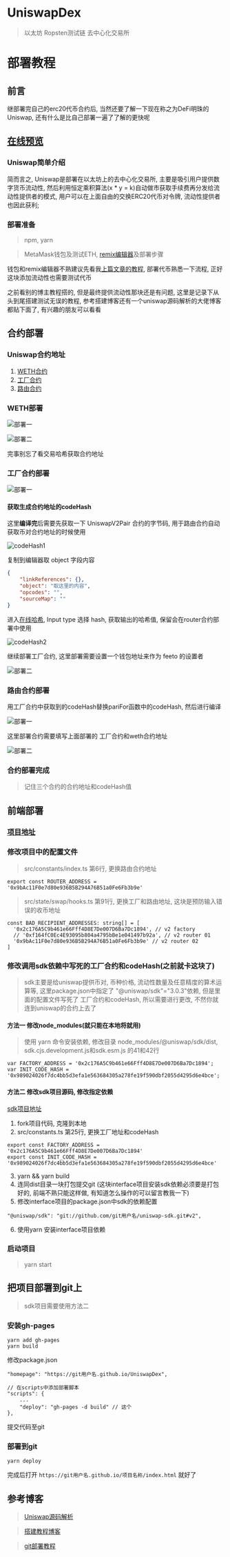 # UniswapDex
> 以太坊 Ropsten测试链 去中心化交易所

# 部署教程
## 前言
继部署完自己的erc20代币合约后, 当然还要了解一下现在称之为DeFi明珠的Uniswap, 还有什么是比自己部署一遍了了解的更快呢

## [在线预览](https://shixiaofeia.github.io/UniswapDex/#/swap)

### Uniswap简单介绍
简而言之, Uniswap是部署在以太坊上的去中心化交易所, 主要是吸引用户提供数字货币流动性, 然后利用恒定乘积算法(x * y = k)自动做市获取手续费再分发给流动性提供者的模式, 用户可以在上面自由的交换ERC20代币对令牌, 流动性提供者也因此获利;

### 部署准备
> npm, yarn

> MetaMask钱包及测试ETH,  [remix编辑器](http://remix.ethereum.org)及部署步骤     

钱包和remix编辑器不熟建议先看我[上篇文章的教程](http://remix.ethereum.org), 部署代币熟悉一下流程, 正好这块添加流动性也需要测试代币

之前看别的博主教程搭的, 但是最终提供流动性那块还是有问题, 这里是记录下从头到尾搭建测试无误的教程, 参考搭建博客还有一个uniswap源码解析的大佬博客都贴下面了, 有兴趣的朋友可以看看

## 合约部署

### Uniswap合约地址
1. [WETH合约](https://cn.etherscan.com/address/0xc02aaa39b223fe8d0a0e5c4f27ead9083c756cc2#code)
2. [工厂合约](https://cn.etherscan.com/address/0x5C69bEe701ef814a2B6a3EDD4B1652CB9cc5aA6f#code)
3. [路由合约](https://cn.etherscan.com/address/0x7a250d5630b4cf539739df2c5dacb4c659f2488d#code)

### WETH部署
![部署一](https://img-blog.csdnimg.cn/20201112184251138.png?x-oss-process=image/watermark,type_ZmFuZ3poZW5naGVpdGk,shadow_10,text_aHR0cHM6Ly9ibG9nLmNzZG4ubmV0L3l3ZGh6eGY=,size_16,color_FFFFFF,t_70#pic_center)

![部署二](https://img-blog.csdnimg.cn/2020111218440960.png?x-oss-process=image/watermark,type_ZmFuZ3poZW5naGVpdGk,shadow_10,text_aHR0cHM6Ly9ibG9nLmNzZG4ubmV0L3l3ZGh6eGY=,size_16,color_FFFFFF,t_70#pic_center)

完事别忘了看交易哈希获取合约地址

### 工厂合约部署
![部署一](https://img-blog.csdnimg.cn/20201112184604666.png?x-oss-process=image/watermark,type_ZmFuZ3poZW5naGVpdGk,shadow_10,text_aHR0cHM6Ly9ibG9nLmNzZG4ubmV0L3l3ZGh6eGY=,size_16,color_FFFFFF,t_70#pic_center)

#### 获取生成合约地址的codeHash
这里**编译完**后需要先获取一下 UniswapV2Pair 合约的字节码, 用于路由合约自动获取币对合约地址的时候使用

![codeHash1](https://img-blog.csdnimg.cn/20201112184946782.png?x-oss-process=image/watermark,type_ZmFuZ3poZW5naGVpdGk,shadow_10,text_aHR0cHM6Ly9ibG9nLmNzZG4ubmV0L3l3ZGh6eGY=,size_16,color_FFFFFF,t_70#pic_center)

复制到编辑器取 object 字段内容
```json
{
	"linkReferences": {},
	"object": "取这里的内容",
	"opcodes": "",
	"sourceMap": ""
}
```
进入[在线哈希](http://emn178.github.io/online-tools/keccak_256.html), Input type 选择 hash, 获取输出的哈希值, 保留会在router合约部署中使用

![codeHash2](https://img-blog.csdnimg.cn/20201113092107640.png?x-oss-process=image/watermark,type_ZmFuZ3poZW5naGVpdGk,shadow_10,text_aHR0cHM6Ly9ibG9nLmNzZG4ubmV0L3l3ZGh6eGY=,size_16,color_FFFFFF,t_70#pic_center)

继续部署工厂合约, 这里部署需要设置一个钱包地址来作为 feeto 的设置者

![部署二](https://img-blog.csdnimg.cn/2020111309233213.png?x-oss-process=image/watermark,type_ZmFuZ3poZW5naGVpdGk,shadow_10,text_aHR0cHM6Ly9ibG9nLmNzZG4ubmV0L3l3ZGh6eGY=,size_16,color_FFFFFF,t_70#pic_center)

### 路由合约部署
用工厂合约中获取到的codeHash替换pariFor函数中的codeHash, 然后进行编译

![部署一](https://img-blog.csdnimg.cn/20201113092941367.png?x-oss-process=image/watermark,type_ZmFuZ3poZW5naGVpdGk,shadow_10,text_aHR0cHM6Ly9ibG9nLmNzZG4ubmV0L3l3ZGh6eGY=,size_16,color_FFFFFF,t_70#pic_center)

这里部署合约需要填写上面部署的 工厂合约和weth合约地址

![部署二](https://img-blog.csdnimg.cn/2020111309304062.png?x-oss-process=image/watermark,type_ZmFuZ3poZW5naGVpdGk,shadow_10,text_aHR0cHM6Ly9ibG9nLmNzZG4ubmV0L3l3ZGh6eGY=,size_16,color_FFFFFF,t_70#pic_center)

### 合约部署完成

> 记住三个合约的合约地址和codeHash值

## 前端部署

### [项目地址](https://github.com/Uniswap/uniswap-interface)

### 修改项目中的配置文件
> src/constants/index.ts 第6行, 更换路由合约地址
```
export const ROUTER_ADDRESS = '0x9bAc11F0e7d80e936B5B294A76B51a0Fe6Fb3b9e'
```

> src/state/swap/hooks.ts 第91行, 更换工厂和路由地址, 这块是预防输入错误的收币地址
```
const BAD_RECIPIENT_ADDRESSES: string[] = [
  '0x2c176A5C9b461e66Fff4D8E7De007D6Ba7Dc1894', // v2 factory
  // '0xf164fC0Ec4E93095b804a4795bBe1e041497b92a', // v2 router 01
  '0x9bAc11F0e7d80e936B5B294A76B51a0Fe6Fb3b9e' // v2 router 02
]
```


### 修改调用sdk依赖中写死的工厂合约和codeHash(之前就卡这块了)
> sdk主要是给uniswap提供币对, 币种价格, 流动性数量及任意精度的算术运算等, 这里package.json中指定了 "@uniswap/sdk"="3.0.3"依赖, 但是里面的配置文件写死了
>工厂合约和codeHash, 所以需要进行更改, 不然你就连到uniswap的合约上去了

#### 方法一 修改node_modules(就只能在本地将就用)
> 使用 yarn 命令安装依赖, 修改目录 node_modules/@uniswap/sdk/dist, sdk.cjs.development.js和sdk.esm.js 的41和42行
```
var FACTORY_ADDRESS = '0x2c176A5C9b461e66Fff4D8E7De007D6Ba7Dc1894';
var INIT_CODE_HASH = '0x989024026f7dc4bb5d3efa1e563684305a278fe19f590dbf2055d4295d6e4bce';
```
#### 方法二 修改sdk项目源码, 修改指定依赖
[sdk项目地址](https://github.com/Uniswap/uniswap-sdk)

1. fork项目代码, 克隆到本地
2. src/constants.ts 第25行, 更换工厂地址和codeHash
```
export const FACTORY_ADDRESS = '0x2c176A5C9b461e66Fff4D8E7De007D6Ba7Dc1894'
export const INIT_CODE_HASH = '0x989024026f7dc4bb5d3efa1e563684305a278fe19f590dbf2055d4295d6e4bce'
```
3. yarn && yarn build
4. 连同dist目录一块打包提交git (这块interface项目安装sdk依赖必须要是打包好的, 前端不熟只能这样做, 有知道怎么操作的可以留言教我一下)
5. 修改interface项目的package.json中sdk的依赖配置
```
"@uniswap/sdk": "git://github.com/git用户名/uniswap-sdk.git#v2",
``` 
6. 使用yarn 安装interface项目依赖

### 启动项目
> yarn start 

## 把项目部署到git上
> sdk项目需要使用方法二

### 安装gh-pages
```
yarn add gh-pages
yarn build
```
修改package.json
```
"homepage": "https://git用户名.github.io/UniswapDex",

// 在scripts中添加部署脚本
"scripts": {
    ...
    "deploy": "gh-pages -d build" // 这个
},
```
提交代码至git

### 部署到git
```
yarn deploy
```
完成后打开 `https://git用户名.github.io/项目名称/index.html` 就好了



## 参考博客
> [Uniswap源码解析](https://blog.csdn.net/weixin_39430411/article/details/108665694)

> [搭建教程博客](https://blog.csdn.net/zgf1991/article/details/109127260)

> [git部署教程](https://zhuanlan.zhihu.com/p/212397361)